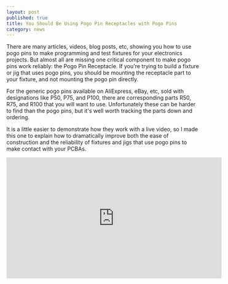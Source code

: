 ```yaml
---
layout: post
published: true
title: You Should Be Using Pogo Pin Receptacles with Pogo Pins
category: news
---
```


There are many articles, videos, blog posts, etc, showing you how to
use pogo pins to make programming and test fixtures for your
electronics projects. But almost all are missing one critical
component to make pogo pins work reliably: the Pogo Pin Receptacle. If
you're trying to build a fixture or jig that uses pogo pins, you
should be mounting the receptacle part to your fixture, and not
mounting the pogo pin directly.

For the generic pogo pins available on AliExpress, eBay, etc, sold
with designations like P50, P75, and P100, there are corresponding
parts R50, R75, and R100 that you will want to use. Unfortunately
these can be harder to find than the pogo pins, but it's well worth
tracking the parts down and ordering.

It is a little easier to demonstrate how they work with a live video,
so I made this one to explain how to dramatically improve both the
ease of construction and the reliability of fixtures and jigs that use
pogo pins to make contact with your PCBAs.

<iframe width="560" height="315" src="https://www.youtube.com/embed/cvsxh8XzDFE" title="YouTube video player" frameborder="0" allow="accelerometer; autoplay; clipboard-write; encrypted-media; gyroscope; picture-in-picture" allowfullscreen></iframe>
